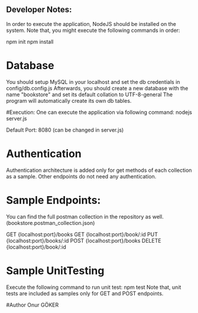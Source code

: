 ## Developer Notes:
In order to execute the application, NodeJS should be installed on the system.
Note that, you might execute the following commands in order:

npm init
npm install

# Database
You should setup MySQL in your localhost and set the db credentials in config/db.config.js
Afterwards, you should create a new database with the name "bookstore" and set its default collation to UTF-8-general
The program will automatically create its own db tables.

#Execution:
One can execute the application via following command:
nodejs server.js

Default Port: 8080 (can be changed in server.js)

# Authentication
Authentication architecture is added only for get methods of each collection as a sample.
Other endpoints do not need any authentication.

# Sample Endpoints:
You can find the full postman collection in the repository as well.
(bookstore.postman_collection.json)

GET {localhost:port}/books
GET {localhost:port}/book/:id
PUT {localhost:port}/books/:id
POST {localhost:port}/books
DELETE {localhost:port}/book/:id

# Sample UnitTesting
Execute the following command to run unit test: npm test
Note that, unit tests are included as samples only for GET and POST endpoints.

#Author
Onur GÖKER